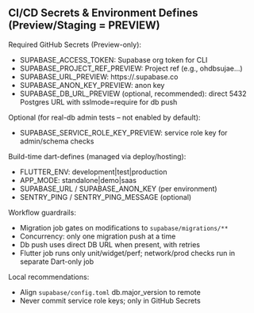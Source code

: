 ## CI/CD Secrets & Environment Defines (Preview/Staging = PREVIEW)

Required GitHub Secrets (Preview-only):
- SUPABASE_ACCESS_TOKEN: Supabase org token for CLI
- SUPABASE_PROJECT_REF_PREVIEW: Project ref (e.g., ohdbsujae...)
- SUPABASE_URL_PREVIEW: https://<ref>.supabase.co
- SUPABASE_ANON_KEY_PREVIEW: anon key
- SUPABASE_DB_URL_PREVIEW (optional, recommended): direct 5432 Postgres URL with sslmode=require for db push

Optional (for real-db admin tests – not enabled by default):
- SUPABASE_SERVICE_ROLE_KEY_PREVIEW: service role key for admin/schema checks

Build-time dart-defines (managed via deploy/hosting):
- FLUTTER_ENV: development|test|production
- APP_MODE: standalone|demo|saas
- SUPABASE_URL / SUPABASE_ANON_KEY (per environment)
- SENTRY_PING / SENTRY_PING_MESSAGE (optional)

Workflow guardrails:
- Migration job gates on modifications to `supabase/migrations/**`
- Concurrency: only one migration push at a time
- Db push uses direct DB URL when present, with retries
- Flutter job runs only unit/widget/perf; network/prod checks run in separate Dart-only job

Local recommendations:
- Align `supabase/config.toml` db.major_version to remote
- Never commit service role keys; only in GitHub Secrets


